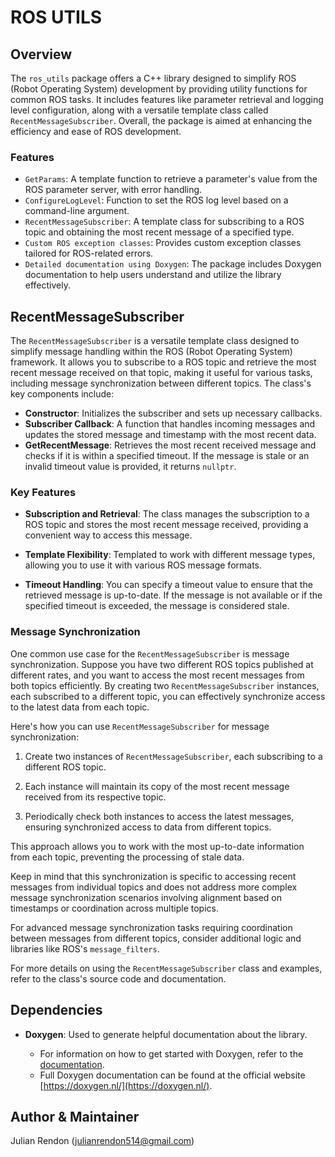 # ROS UTILS

## Overview

The `ros_utils` package offers a C++ library designed to simplify ROS (Robot Operating System) development by providing utility functions for common ROS tasks. It includes features like parameter retrieval and logging level configuration, along with a versatile template class called `RecentMessageSubscriber`. Overall, the package is aimed at enhancing the efficiency and ease of ROS development.

### Features

- `GetParams`: A template function to retrieve a parameter's value from the ROS parameter server, with error handling.
- `ConfigureLogLevel`: Function to set the ROS log level based on a command-line argument.
- `RecentMessageSubscriber`: A template class for subscribing to a ROS topic and obtaining the most recent message of a specified type.
- `Custom ROS exception classes`: Provides custom exception classes tailored for ROS-related errors.
- `Detailed documentation using Doxygen`: The package includes Doxygen documentation to help users understand and utilize the library effectively.

## RecentMessageSubscriber

The `RecentMessageSubscriber` is a versatile template class designed to simplify message handling within the ROS (Robot Operating System) framework. It allows you to subscribe to a ROS topic and retrieve the most recent message received on that topic, making it useful for various tasks, including message synchronization between different topics. The class's key components include:

- **Constructor**: Initializes the subscriber and sets up necessary callbacks.
- **Subscriber Callback**: A function that handles incoming messages and updates the stored message and timestamp with the most recent data.
- **GetRecentMessage**: Retrieves the most recent received message and checks if it is within a specified timeout. If the message is stale or an invalid timeout value is provided, it returns `nullptr`.

### Key Features

- **Subscription and Retrieval**: The class manages the subscription to a ROS topic and stores the most recent message received, providing a convenient way to access this message.

- **Template Flexibility**: Templated to work with different message types, allowing you to use it with various ROS message formats.

- **Timeout Handling**: You can specify a timeout value to ensure that the retrieved message is up-to-date. If the message is not available or if the specified timeout is exceeded, the message is considered stale.

### Message Synchronization

One common use case for the `RecentMessageSubscriber` is message synchronization. Suppose you have two different ROS topics published at different rates, and you want to access the most recent messages from both topics efficiently. By creating two `RecentMessageSubscriber` instances, each subscribed to a different topic, you can effectively synchronize access to the latest data from each topic.

Here's how you can use `RecentMessageSubscriber` for message synchronization:

1. Create two instances of `RecentMessageSubscriber`, each subscribing to a different ROS topic.

2. Each instance will maintain its copy of the most recent message received from its respective topic.

3. Periodically check both instances to access the latest messages, ensuring synchronized access to data from different topics.

This approach allows you to work with the most up-to-date information from each topic, preventing the processing of stale data.

Keep in mind that this synchronization is specific to accessing recent messages from individual topics and does not address more complex message synchronization scenarios involving alignment based on timestamps or coordination across multiple topics.

For advanced message synchronization tasks requiring coordination between messages from different topics, consider additional logic and libraries like ROS's `message_filters`.

For more details on using the `RecentMessageSubscriber` class and examples, refer to the class's source code and documentation.

## Dependencies

- **Doxygen**: Used to generate helpful documentation about the library.

  - For information on how to get started with Doxygen, refer to the [documentation](./docs/README.md).
  - Full Doxygen documentation can be found at the official website [https://doxygen.nl/](https://doxygen.nl/).

## Author & Maintainer

Julian Rendon (julianrendon514@gmail.com)
